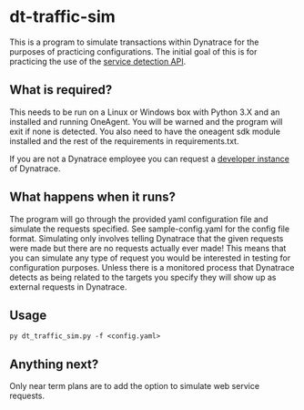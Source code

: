 # dt-traffic-sim
This is a program to simulate transactions within Dynatrace for the purposes of practicing configurations. The initial goal of this is for practicing the use of the [service detection API](https://www.dynatrace.com/support/help/extend-dynatrace/dynatrace-api/configuration-api/service-api/detection-rules/).

## What is required?
This needs to be run on a Linux or Windows box with Python 3.X and an installed and running OneAgent. You will be warned and the program will exit if none is detected. You also need to have the oneagent sdk module installed and the rest of the requirements in requirements.txt.

If you are not a Dynatrace employee you can request a [developer instance](https://www.dynatrace.com/developer/trial/) of Dynatrace.

## What happens when it runs?
The program will go through the provided yaml configuration file and simulate the requests specified. See sample-config.yaml for the config file format. Simulating only involves telling Dynatrace that the given requests were made but there are no requests actually ever made! This means that you can simulate any type of request you would be interested in testing for configuration purposes. Unless there is a monitored process that Dynatrace detects as being related to the targets you specify they will show up as external requests in Dynatrace.

## Usage
`py dt_traffic_sim.py -f <config.yaml>`

## Anything next?
Only near term plans are to add the option to simulate web service requests.
